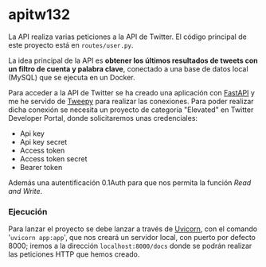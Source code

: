 # apitw132

La API realiza varias peticiones a la API de Twitter. El código principal de este proyecto está en `routes/user.py`.

La idea principal de la API es **obtener los últimos resultados de tweets con un filtro de cuenta y palabra clave**, conectado a una base de datos local (MySQL) que se ejecuta en un Docker.

Para acceder a la API de Twitter se ha creado una aplicación con [FastAPI](https://fastapi.tiangolo.com/) y me he servido de [Tweepy](https://www.tweepy.org/) para realizar las conexiones. Para poder realizar dicha conexión se necesita un proyecto de categoría "Elevated" en Twitter Developer Portal, donde solicitaremos unas credenciales: 

- Api key
- Api key secret 
- Access token
- Access token secret
- Bearer token 

Además una autentificación 0.1Auth para que nos permita la función *Read and Write*.

### Ejecución

Para lanzar el proyecto se debe lanzar a través de [Uvicorn](https://www.uvicorn.org/), con el comando '`uvicorn app:app`', que nos creará un servidor local, con puerto por defecto 8000; iremos a la dirección `localhost:8000/docs` donde se podrán realizar las peticiones HTTP que hemos creado.